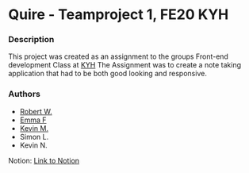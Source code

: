 # Quire - Teamproject 1, FE20 KYH

### Description
This project was created as an assignment to the groups Front-end development Class at [KYH](https://kyh.se/)
The Assignment was to create a note taking application that had to be both good looking and responsive. 


### Authors
- [Robert W.](https://github.com/robonexx)
- [Emma F](https://github.com/EmmaFranzen)
- [Kevin M.](https://github.com/Kevmorales/)
- Simon L.
- Kevin N.

Notion: [Link to Notion](https://www.notion.so/a14456af3da54e22aa347cbd1e89df6d?v=0d91800b9c9c4b4c87ce1847ff41611e)
